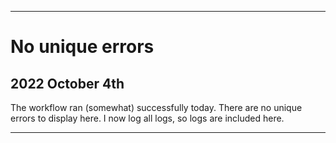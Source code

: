 
***

# No unique errors

## 2022 October 4th

The workflow ran (somewhat) successfully today. There are no unique errors to display here. I now log all logs, so logs are included here.

***
